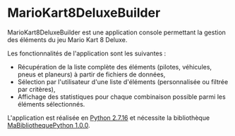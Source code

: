 # MarioKart8DeluxeBuilder

MarioKart8DeluxeBuilder est une application console permettant la gestion des éléments du jeu Mario Kart 8 Deluxe.

Les fonctionnalités de l'application sont les suivantes :

 - Récupération de la liste complète des éléments (pilotes, véhicules, pneus et planeurs) à partir de fichiers de données,
 - Sélection par l'utilisateur d'une liste d'éléments (personnalisée ou filtrée par critères),
 - Affichage des statistiques pour chaque combinaison possible parmi les éléments sélectionnés.

L'application est réalisée en [Python 2.7.16](https://www.python.org/downloads/release/python-2716/) et nécessite la bibliothèque [MaBibliothequePython 1.0.0](https://github.com/lovehina13/MaBibliothequePython/).

